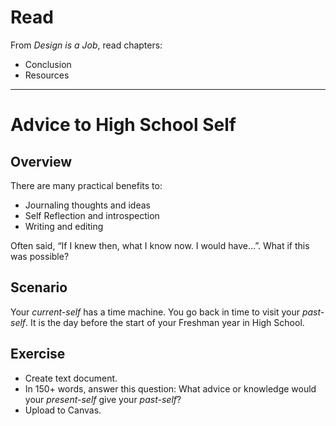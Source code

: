 
# Read
From _Design is a Job_, read chapters:

* Conclusion
* Resources

---- 

# Advice to High School Self

## Overview
There are many practical benefits to: 
* Journaling thoughts and ideas
* Self Reflection and introspection
* Writing and editing

Often said, “If I knew then, what I know now. I would have…”. What if this was possible? 

## Scenario
Your _current-self_ has a time machine. You go back in time to visit your _past-self_. It is the day before the start of your Freshman year in High School. 

## Exercise
* Create text document. 
* In 150+ words, answer this question: What advice or knowledge would your _present-self_ give your _past-self_?
* Upload to Canvas.
